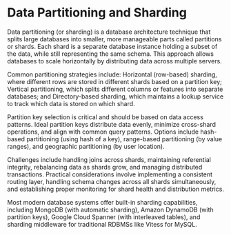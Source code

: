# Data Partitioning and Sharding

Data partitioning (or sharding) is a database architecture technique that splits large databases into smaller, more manageable parts called partitions or shards. Each shard is a separate database instance holding a subset of the data, while still representing the same schema. This approach allows databases to scale horizontally by distributing data across multiple servers.

Common partitioning strategies include: Horizontal (row-based) sharding, where different rows are stored in different shards based on a partition key; Vertical partitioning, which splits different columns or features into separate databases; and Directory-based sharding, which maintains a lookup service to track which data is stored on which shard.

Partition key selection is critical and should be based on data access patterns. Ideal partition keys distribute data evenly, minimize cross-shard operations, and align with common query patterns. Options include hash-based partitioning (using hash of a key), range-based partitioning (by value ranges), and geographic partitioning (by user location).

Challenges include handling joins across shards, maintaining referential integrity, rebalancing data as shards grow, and managing distributed transactions. Practical considerations involve implementing a consistent routing layer, handling schema changes across all shards simultaneously, and establishing proper monitoring for shard health and distribution metrics.

Most modern database systems offer built-in sharding capabilities, including MongoDB (with automatic sharding), Amazon DynamoDB (with partition keys), Google Cloud Spanner (with interleaved tables), and sharding middleware for traditional RDBMSs like Vitess for MySQL.